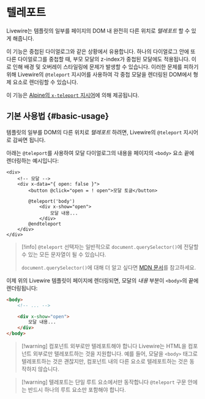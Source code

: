 # 텔레포트
Livewire는 템플릿의 일부를 페이지의 DOM 내 완전히 다른 위치로 _텔레포트_ 할 수 있게 해줍니다.

이 기능은 중첩된 다이얼로그와 같은 상황에서 유용합니다. 하나의 다이얼로그 안에 또 다른 다이얼로그를 중첩할 때, 부모 모달의 z-index가 중첩된 모달에도 적용됩니다. 이로 인해 배경 및 오버레이 스타일링에 문제가 발생할 수 있습니다. 이러한 문제를 피하기 위해 Livewire의 `@teleport` 지시어를 사용하여 각 중첩 모달을 렌더링된 DOM에서 형제 요소로 렌더링할 수 있습니다.

이 기능은 [Alpine의 `x-teleport` 지시어](https://alpinejs.dev/directives/teleport)에 의해 제공됩니다.

## 기본 사용법 {#basic-usage}

템플릿의 일부를 DOM의 다른 위치로 _텔레포트_ 하려면, Livewire의 `@teleport` 지시어로 감싸면 됩니다.

아래는 `@teleport`를 사용하여 모달 다이얼로그의 내용을 페이지의 `<body>` 요소 끝에 렌더링하는 예시입니다:
```blade
<div>
    <!-- 모달 -->
    <div x-data="{ open: false }">
        <button @click="open = ! open">모달 토글</button>

        @teleport('body')
            <div x-show="open">
                모달 내용...
            </div>
        @endteleport
    </div>
</div>
```

> [!info]
> `@teleport` 선택자는 일반적으로 `document.querySelector()`에 전달할 수 있는 모든 문자열이 될 수 있습니다.
>
> `document.querySelector()`에 대해 더 알고 싶다면 [MDN 문서](https://developer.mozilla.org/en-US/docs/Web/API/Document/querySelector)를 참고하세요.

이제 위의 Livewire 템플릿이 페이지에 렌더링되면, 모달의 _내용_ 부분이 `<body>`의 끝에 렌더링됩니다:

```html
<body>
    <!-- ... -->

    <div x-show="open">
        모달 내용...
    </div>
</body>
```

> [!warning] 컴포넌트 외부로만 텔레포트해야 합니다
> Livewire는 HTML을 컴포넌트 외부로만 텔레포트하는 것을 지원합니다. 예를 들어, 모달을 `<body>` 태그로 텔레포트하는 것은 괜찮지만, 컴포넌트 내의 다른 요소로 텔레포트하는 것은 동작하지 않습니다.

> [!warning] 텔레포트는 단일 루트 요소에서만 동작합니다
> `@teleport` 구문 안에는 반드시 하나의 루트 요소만 포함해야 합니다.
